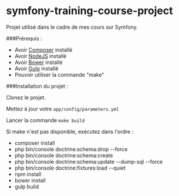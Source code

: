 symfony-training-course-project
===============================

Projet utilisé dans le cadre de mes cours sur Symfony.


###Prérequis :

- Avoir [Composer](https://getcomposer.org/download/) installé
- Avoir [NodeJS](https://nodejs.org/fr/) installé
- Avoir [Bower](https://bower.io/) installé
- Avoir [Gulp](https://github.com/gulpjs/gulp/blob/master/docs/getting-started.md) installé
- Pouvoir utiliser la commande "make"


###Installation du projet :

Clonez le projet.

Mettez à jour votre `app/config/parameters.yml`

Lancer la commande `make build`

Si make n'est pas disponible, exécutez dans l'ordre :

- composer install
- php bin/console doctrine:schema:drop --force
- php bin/console doctrine:schema:create
- php bin/console doctrine:schema:update --dump-sql --force
- php bin/console doctrine:fixtures:load --quiet
- npm install
- bower install
- gulp build